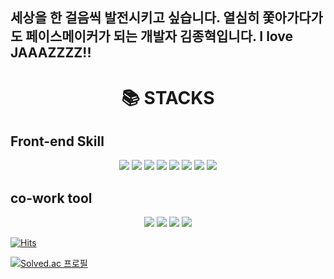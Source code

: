 <h2>
  세상을 한 걸음씩 발전시키고 싶습니다. 
  열심히 쫓아가다가도 페이스메이커가 되는 개발자 김종혁입니다. 
  I love JAAAZZZZ!!
</h2>
<div align=center><h1>📚 STACKS</h1></div>

<h2> Front-end Skill </h2>
<div align=center>
  
  <img src="https://img.shields.io/badge/html-E34F26?style=for-the-badge&logo=html&logoColor=black">
  <img src="https://img.shields.io/badge/css-1572B6?style=for-the-badge&logo=css&logoColor=black">  
  <img src="https://img.shields.io/badge/javascript-F7DF1E?style=for-the-badge&logo=javascript&logoColor=black">
  <img src="https://img.shields.io/badge/Python-3776AB?style=for-the-badge&logo=Python&logoColor=white">  
  <img src="https://img.shields.io/badge/react-61DAFB?style=for-the-badge&logo=react&logoColor=black">
  <img src="https://img.shields.io/badge/vue.js-61DAFB?style=for-the-badge&logo=vue.js&logoColor=black">
  <img src="https://img.shields.io/badge/typescript-3178C6?style=for-the-badge&logo=typescript&logoColor=black">
  <img src="https://img.shields.io/badge/next.js-000000?style=for-the-badge&logo=next.js&logoColor=black">  
</div>


<h2> co-work tool </h2>
<div align = center>
  
  <img src="https://img.shields.io/badge/github-181717?style=for-the-badge&logo=github&logoColor=black">
  <img src="https://img.shields.io/badge/gitlab-FC6D26?style=for-the-badge&logo=gitlab&logoColor=black">
  <img src="https://img.shields.io/badge/notion-FC6D26?style=for-the-badge&logo=notion&logoColor=black">
  <img src="https://img.shields.io/badge/jira-0052CC?style=for-the-badge&logo=jira&logoColor=black">
</div>


[![Hits](https://hits.seeyoufarm.com/api/count/incr/badge.svg?url=https%3A%2F%2Fgithub.com%2Fdawnmorning&count_bg=%2379C83D&title_bg=%23555555&icon=&icon_color=%23E7E7E7&title=hits&edge_flat=false)](https://hits.seeyoufarm.com)






[![Solved.ac
프로필](http://mazassumnida.wtf/api/v2/generate_badge?boj=notify9637)](https://solved.ac/notify9637)
